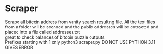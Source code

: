 # Scraper
Scrape all bitcoin address from vanity search resulting file.
All the text files from a folder will be scanned and the public addresses will be extracted and placed into a file called addresses.txt <br>
great to check balances of bitcoin puzzle outputs<br>
Prefixes starting with 1 only
python3 scraper.py
DO NOT USE PYTHON 3.11 GIVES ERROR
